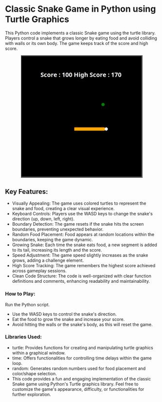 # Classic Snake Game in Python using Turtle Graphics 

This Python code implements a classic Snake game using the turtle library.  Players control a snake that grows longer by eating food and avoid colliding with walls or its own body.  The game keeps track of the score and high score. 

<p align="center"><img src="snake_game.png" alt="Game_Screenshot" width="400"></p>

## Key Features: 

- Visually Appealing: The game uses colored turtles to represent the snake and food, creating a clear visual experience. 
- Keyboard Controls: Players use the WASD keys to change the snake's direction (up, down, left, right). 
- Boundary Detection: The game resets if the snake hits the screen boundaries, preventing unexpected behavior.
- Random Food Placement: Food appears at random locations within the boundaries, keeping the game dynamic. 
- Growing Snake: Each time the snake eats food, a new segment is added to its tail, increasing its length and the score. 
- Speed Adjustment: The game speed slightly increases as the snake grows, adding a challenge element. 
- High Score Tracking: The game remembers the highest score achieved across gameplay sessions. 
- Clean Code Structure: The code is well-organized with clear function definitions and comments, enhancing readability and maintainability. 

### How to Play: 

Run the Python script. 
- Use the WASD keys to control the snake's direction. 
- Eat the food to grow the snake and increase your score. 
- Avoid hitting the walls or the snake's body, as this will reset the game. 

### Libraries Used: 

- turtle: Provides functions for creating and manipulating turtle graphics within a graphical window. 
- time: Offers functionalities for controlling time delays within the game loop. 
- random: Generates random numbers used for food placement and color/shape selection. 
- This code provides a fun and engaging implementation of the classic Snake game using Python's Turtle graphics library.  Feel free to customize the game's appearance, difficulty, or functionalities for further exploration.
